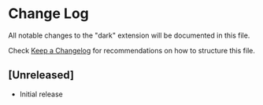 # Change Log
All notable changes to the "dark" extension will be documented in this file.

Check [Keep a Changelog](http://keepachangelog.com/) for recommendations on how to structure this file.

## [Unreleased]
- Initial release
